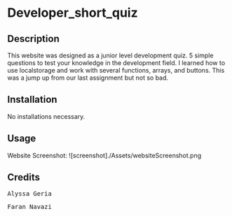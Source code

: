 # Developer_short_quiz

## Description

This website was designed as a junior level development quiz. 5 simple questions to test your knowledge in the development field. I learned how to use localstorage and work with several functions, arrays, and buttons. This was a jump up from our last assignment but not so bad.

## Installation
No installations necessary.

## Usage
Website Screenshot:
![screenshot]./Assets/websiteScreenshot.png

## Credits

<pre>Alyssa Geria</pre>
<pre>Faran Navazi</pre>